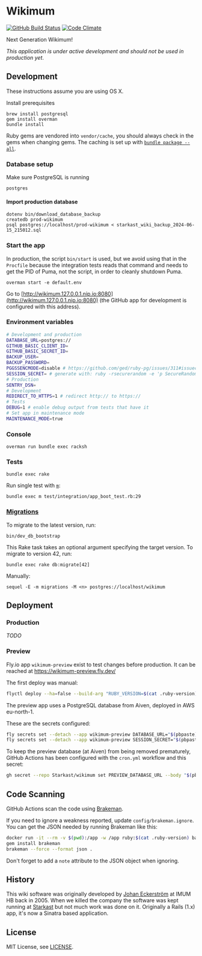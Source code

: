 # Wikimum

[![GitHub Build Status](https://github.com/Starkast/wikimum/workflows/CI/badge.svg)](https://github.com/Starkast/wikimum/actions)
[![Code Climate](https://codeclimate.com/github/Starkast/wikimum/badges/gpa.svg)](https://codeclimate.com/github/Starkast/wikimum)

Next Generation Wikimum!

_This application is under active development and should not be used in production yet_.

## Development

These instructions assume you are using OS X.

Install prerequisites

    brew install postgresql
    gem install overman
    bundle install

Ruby gems are vendored into `vendor/cache`, you should always check in the gems when changing gems. The caching is set up with [`bundle package --all`](https://bundler.io/man/bundle-package.1.html).

### Database setup

Make sure PostgreSQL is running

    postgres

#### Import production database

    dotenv bin/download_database_backup
    createdb prod-wikimum
    psql postgres://localhost/prod-wikimum < starkast_wiki_backup_2024-06-15_215012.sql

### Start the app

In production, the script `bin/start` is used, but we avoid using that in the `Procfile` because the integration tests reads that command and needs to get the PID of Puma, not the script, in order to cleanly shutdown Puma.

    overman start -e default.env

Go to [http://wikimum.127.0.0.1.nip.io:8080](http://wikimum.127.0.0.1.nip.io:8080) (the GitHub app for development is configured with this address).

### Environment variables

```bash
# Development and production
DATABASE_URL=postgres://
GITHUB_BASIC_CLIENT_ID=
GITHUB_BASIC_SECRET_ID=
BACKUP_USER=
BACKUP_PASSWORD=
PGGSSENCMODE=disable # https://github.com/ged/ruby-pg/issues/311#issuecomment-1609970533
SESSION_SECRET= # generate with: ruby -rsecurerandom -e 'p SecureRandom.hex(32)'
# Production
SENTRY_DSN=
# Development
REDIRECT_TO_HTTPS=1 # redirect http:// to https://
# Tests
DEBUG=1 # enable debug output from tests that have it
# Set app in maintenance mode
MAINTENANCE_MODE=true
```

### Console

    overman run bundle exec racksh

### Tests

    bundle exec rake

Run single test with [`m`](https://github.com/qrush/m):

    bundle exec m test/integration/app_boot_test.rb:29

### [Migrations][sequel-migrations]

To migrate to the latest version, run:

    bin/dev_db_bootstrap

This Rake task takes an optional argument specifying the target version. To migrate to version 42, run:

    bundle exec rake db:migrate[42]

Manually:

    sequel -E -m migrations -M <n> postgres://localhost/wikimum

## Deployment

### Production

_TODO_

### Preview

Fly.io app `wikimum-preview` exist to test changes before production. It can be reached at https://wikimum-preview.fly.dev/

The first deploy was manual:

```bash
flyctl deploy --ha=false --build-arg "RUBY_VERSION=$(cat .ruby-version)" --app=wikimum-preview
```

The preview app uses a PostgreSQL database from Aiven, deployed in AWS eu-north-1.

These are the secrets configured:

```bash
fly secrets set --detach --app wikimum-preview DATABASE_URL="$(pbpaste)"
fly secrets set --detach --app wikimum-preview SESSION_SECRET="$(pbpaste)"
```

To keep the preview database (at Aiven) from being removed prematurely, GitHub Actions has been configured with the `cron.yml` workflow and this secret:

```bash
gh secret --repo Starkast/wikimum set PREVIEW_DATABASE_URL --body "$(pbpaste)"
```

## Code Scanning

GitHub Actions scan the code using [Brakeman](https://github.com/presidentbeef/brakeman).

If you need to ignore a weakness reported, update `config/brakeman.ignore`. You can get the JSON needed by running Brakeman like this:

```bash
docker run -it --rm -v $(pwd):/app -w /app ruby:$(cat .ruby-version) bash
gem install brakeman
brakeman --force --format json .
```

Don't forget to add a `note` attribute to the JSON object when ignoring.

[sequel-migrations]: http://sequel.jeremyevans.net/rdoc/files/doc/migration_rdoc.html

## History

This wiki software was originally developed by [Johan Eckerström](http://github.com/jage) at IMUM HB back in 2005. When we killed the company the software was kept running at [Starkast](http://wiki.starkast.net/) but not much work was done on it. Originally a Rails (1.x) app, it's now a Sinatra based application.

## License

MIT License, see [LICENSE](LICENSE).
